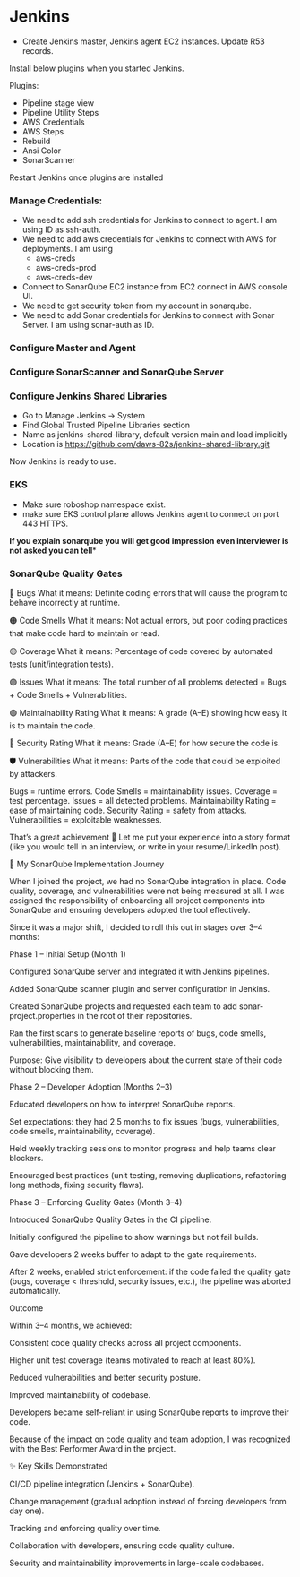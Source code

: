 # Jenkins

* Create Jenkins master, Jenkins agent EC2 instances. Update R53 records.

Install below plugins when you started Jenkins.

Plugins:
* Pipeline stage view
* Pipeline Utility Steps
* AWS Credentials
* AWS Steps
* Rebuild
* Ansi Color
* SonarScanner

Restart Jenkins once plugins are installed

### Manage Credentials:
* We need to add ssh credentials for Jenkins to connect to agent. I am using ID as ssh-auth.
* We need to add aws credentials for Jenkins to connect with AWS for deployments. I am using
    * aws-creds
    * aws-creds-prod
    * aws-creds-dev
* Connect to SonarQube EC2 instance from EC2 connect in AWS console UI.
* We need to get security token from my account in sonarqube.
* We need to add Sonar credentials for Jenkins to connect with Sonar Server. I am using sonar-auth as ID.


### Configure Master and Agent
### Configure SonarScanner and SonarQube Server

### Configure Jenkins Shared Libraries
* Go to Manage Jenkins -> System
* Find Global Trusted Pipeline Libraries section
* Name as jenkins-shared-library, default version main and load implicitly
* Location is https://github.com/daws-82s/jenkins-shared-library.git

Now Jenkins is ready to use.

### EKS
* Make sure roboshop namespace exist.
* make sure EKS control plane allows Jenkins agent to connect on port 443 HTTPS.


****If you explain sonarqube you will get good impression even interviewer is not asked you can tell*****

### SonarQube Quality Gates

🔴 Bugs
What it means:
Definite coding errors that will cause the program to behave incorrectly at runtime.

🟠 Code Smells
What it means:
Not actual errors, but poor coding practices that make code hard to maintain or read.

🟡 Coverage
What it means:
Percentage of code covered by automated tests (unit/integration tests).

🟣 Issues
What it means:
The total number of all problems detected = Bugs + Code Smells + Vulnerabilities.

🟢 Maintainability Rating
What it means:
A grade (A–E) showing how easy it is to maintain the code.

🔐 Security Rating
What it means:
Grade (A–E) for how secure the code is.

🛡️ Vulnerabilities
What it means:
Parts of the code that could be exploited by attackers.

Bugs = runtime errors.
Code Smells = maintainability issues.
Coverage = test percentage.
Issues = all detected problems.
Maintainability Rating = ease of maintaining code.
Security Rating = safety from attacks.
Vulnerabilities = exploitable weaknesses.


That’s a great achievement 👏 Let me put your experience into a story format (like you would tell in an interview, or write in your resume/LinkedIn post).

🚀 My SonarQube Implementation Journey

When I joined the project, we had no SonarQube integration in place. Code quality, coverage, and vulnerabilities were not being measured at all. I was assigned the responsibility of onboarding all project components into SonarQube and ensuring developers adopted the tool effectively.

Since it was a major shift, I decided to roll this out in stages over 3–4 months:

Phase 1 – Initial Setup (Month 1)

Configured SonarQube server and integrated it with Jenkins pipelines.

Added SonarQube scanner plugin and server configuration in Jenkins.

Created SonarQube projects and requested each team to add sonar-project.properties in the root of their repositories.

Ran the first scans to generate baseline reports of bugs, code smells, vulnerabilities, maintainability, and coverage.

Purpose: Give visibility to developers about the current state of their code without blocking them.

Phase 2 – Developer Adoption (Months 2–3)

Educated developers on how to interpret SonarQube reports.

Set expectations: they had 2.5 months to fix issues (bugs, vulnerabilities, code smells, maintainability, coverage).

Held weekly tracking sessions to monitor progress and help teams clear blockers.

Encouraged best practices (unit testing, removing duplications, refactoring long methods, fixing security flaws).

Phase 3 – Enforcing Quality Gates (Month 3–4)

Introduced SonarQube Quality Gates in the CI pipeline.

Initially configured the pipeline to show warnings but not fail builds.

Gave developers 2 weeks buffer to adapt to the gate requirements.

After 2 weeks, enabled strict enforcement: if the code failed the quality gate (bugs, coverage < threshold, security issues, etc.), the pipeline was aborted automatically.

Outcome

Within 3–4 months, we achieved:

Consistent code quality checks across all project components.

Higher unit test coverage (teams motivated to reach at least 80%).

Reduced vulnerabilities and better security posture.

Improved maintainability of codebase.

Developers became self-reliant in using SonarQube reports to improve their code.

Because of the impact on code quality and team adoption, I was recognized with the Best Performer Award in the project.

✨ Key Skills Demonstrated

CI/CD pipeline integration (Jenkins + SonarQube).

Change management (gradual adoption instead of forcing developers from day one).

Tracking and enforcing quality over time.

Collaboration with developers, ensuring code quality culture.

Security and maintainability improvements in large-scale codebases.